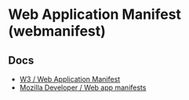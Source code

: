 # Web Application Manifest (webmanifest)

## Docs

- [W3 / Web Application Manifest](https://www.w3.org/TR/appmanifest/)
- [Mozilla Developer / Web app manifests](https://developer.mozilla.org/en-US/docs/Web/Manifest)

<!--
manifest.json
-->
